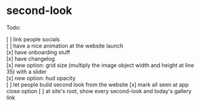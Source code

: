 # second-look

Todo:

[ ] link people socials  
[ ] have a nice animation at the website launch  
[x] have onboarding stuff  
[x] have changelog  
[x] new option: grid size (multiply the image object width and height at line 35) with a slider  
[x] new option: hud opacity  
[ ] let people build second look from the website
[x] mark all seen at app close option
[ ] at site's root, show every second-look and today's gallery link  